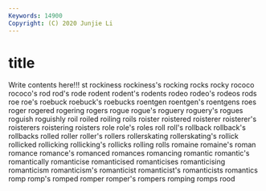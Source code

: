 ```yaml
---
Keywords: 14900
Copyright: (C) 2020 Junjie Li
---
```


# title

Write contents here!!!
st 
rockiness 
rockiness's 
rocking 
rocks 
rocky 
rococo 
rococo's 
rod 
rod's
rode 
rodent 
rodent's 
rodents 
rodeo 
rodeo's 
rodeos 
rods 
roe 
roe's
roebuck 
roebuck's 
roebucks 
roentgen 
roentgen's 
roentgens 
roes 
roger 
rogered 
rogering
rogers 
rogue 
rogue's 
roguery 
roguery's 
rogues 
roguish 
roguishly 
roil 
roiled
roiling 
roils 
roister 
roistered 
roisterer 
roisterer's 
roisterers 
roistering 
roisters 
role
role's 
roles 
roll 
roll's 
rollback 
rollback's 
rollbacks 
rolled 
roller 
roller's
rollers 
rollerskating 
rollerskating's 
rollick 
rollicked 
rollicking 
rollicking's 
rollicks 
rolling 
rolls
romaine 
romaine's 
roman 
romance 
romance's 
romanced 
romances 
romancing 
romantic 
romantic's
romantically 
romanticise 
romanticised 
romanticises 
romanticising 
romanticism 
romanticism's 
romanticist 
romanticist's 
romanticists
romantics 
romp 
romp's 
romped 
romper 
romper's 
rompers 
romping 
romps 
rood
